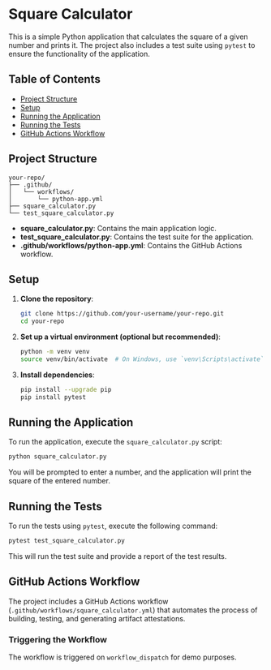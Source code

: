 # Square Calculator

This is a simple Python application that calculates the square of a given number and prints it. The project also includes a test suite using `pytest` to ensure the functionality of the application.

## Table of Contents

- [Project Structure](#project-structure)
- [Setup](#setup)
- [Running the Application](#running-the-application)
- [Running the Tests](#running-the-tests)
- [GitHub Actions Workflow](#github-actions-workflow)

## Project Structure

```
your-repo/
├── .github/
│   └── workflows/
│       └── python-app.yml
├── square_calculator.py
└── test_square_calculator.py
```

- **square_calculator.py**: Contains the main application logic.
- **test_square_calculator.py**: Contains the test suite for the application.
- **.github/workflows/python-app.yml**: Contains the GitHub Actions workflow.

## Setup

1. **Clone the repository**:
    ```bash
    git clone https://github.com/your-username/your-repo.git
    cd your-repo
    ```

2. **Set up a virtual environment (optional but recommended)**:
    ```bash
    python -m venv venv
    source venv/bin/activate  # On Windows, use `venv\Scripts\activate`
    ```

3. **Install dependencies**:
    ```bash
    pip install --upgrade pip
    pip install pytest
    ```

## Running the Application

To run the application, execute the `square_calculator.py` script:

```bash
python square_calculator.py
```

You will be prompted to enter a number, and the application will print the square of the entered number.

## Running the Tests

To run the tests using `pytest`, execute the following command:

```bash
pytest test_square_calculator.py
```

This will run the test suite and provide a report of the test results.

## GitHub Actions Workflow

The project includes a GitHub Actions workflow (`.github/workflows/square_calculator.yml`) that automates the process of building, testing, and generating artifact attestations.


### Triggering the Workflow

The workflow is triggered on `workflow_dispatch` for demo purposes. 
